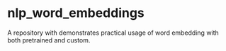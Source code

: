 # nlp_word_embeddings
A repository with demonstrates practical usage of word embedding with both pretrained and custom.
